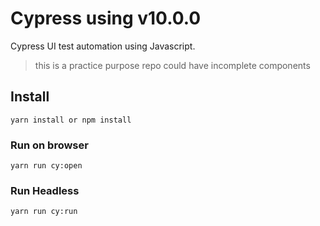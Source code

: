 # Cypress using v10.0.0

Cypress UI test automation using Javascript.

> this is a practice purpose repo could have incomplete components

## Install

```
yarn install or npm install
```

### Run on browser

```
yarn run cy:open
```

### Run Headless

```
yarn run cy:run
```
